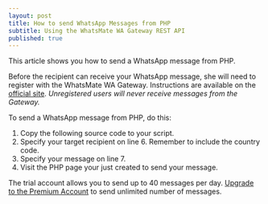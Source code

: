 ```yaml
---
layout: post
title: How to send WhatsApp Messages from PHP
subtitle: Using the WhatsMate WA Gateway REST API
published: true
---
```


This article shows you how to send a WhatsApp message from PHP.

Before the recipient can receive your WhatsApp message, she will need to register with the WhatsMate WA Gateway. Instructions are available on the [official site](http://www.whatsmate.net/whatsapp-gateway.html). *Unregistered users will never receive messages from the Gateway.*


To send a WhatsApp message from PHP, do this:

1. Copy the following source code to your script.  <script src="https://gist.github.com/whatsmate/39d45c6a0b8a1ce946a4.js"></script>
2. Specify your target recipient on line 6. Remember to include the country code.
3. Specify your message on line 7.
4. Visit the PHP page your just created to send your message.


The trial account allows you to send up to 40 messages per day. [Upgrade to the Premium Account](http://www.whatsmate.net/premium-account.html) to send unlimited number of messages.



<br>
<script async src="//pagead2.googlesyndication.com/pagead/js/adsbygoogle.js"></script>
<ins class="adsbygoogle"
     style="display:inline-block;width:728px;height:90px"
     data-ad-client="ca-pub-7383487179928477"
     data-ad-slot="6959057004"></ins>
<script>
(adsbygoogle = window.adsbygoogle || []).push({});
</script>
<br>

